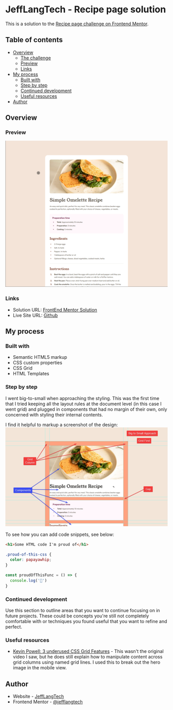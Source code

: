 # JeffLangTech - Recipe page solution

This is a solution to the [Recipe page challenge on Frontend Mentor](https://www.frontendmentor.io/challenges/recipe-page-KiTsR8QQKm). 

## Table of contents

- [Overview](#overview)
  - [The challenge](#the-challenge)
  - [Preview](#preview)
  - [Links](#links)
- [My process](#my-process)
  - [Built with](#built-with)
  - [Step by step](#step-by-step)
  - [Continued development](#continued-development)
  - [Useful resources](#useful-resources)
- [Author](#author)

## Overview

### Preview

![Solution Preview](./preview.png)

### Links

- Solution URL: [FrontEnd Mentor Solution](https://www.frontendmentor.io/solutions/css-grid-with-html-templates-and-json-data-loading-D0dMwlJPSb)
- Live Site URL: [Github](https://jefflangtech.github.io/recipe-card/)

## My process

### Built with

- Semantic HTML5 markup
- CSS custom properties
- CSS Grid
- HTML Templates

### Step by step

I went big-to-small when approaching the styling. This was the first time that I tried keeping all the layout rules at the document level (in this case I went grid) and plugged in components that had no margin of their own, only concerned with styling their internal contents. 

I find it helpful to markup a screenshot of the design:
![Preview Markup](./design/desktop-preview-markup.png)

To see how you can add code snippets, see below:

```html
<h1>Some HTML code I'm proud of</h1>
```
```css
.proud-of-this-css {
  color: papayawhip;
}
```
```js
const proudOfThisFunc = () => {
  console.log('🎉')
}
```

### Continued development

Use this section to outline areas that you want to continue focusing on in future projects. These could be concepts you're still not completely comfortable with or techniques you found useful that you want to refine and perfect.

### Useful resources

- [Kevin Powell: 3 underused CSS Grid Features](https://www.youtube.com/watch?v=ciuZJE74wBA) - This wasn't the original video I saw, but he does still explain how to manipulate content across grid columns using named grid lines. I used this to break out the hero image in the mobile view.

## Author

- Website - [JeffLangTech](https://jefflangtech.github.io/)
- Frontend Mentor - [@jefflangtech](https://www.frontendmentor.io/profile/jefflangtech)